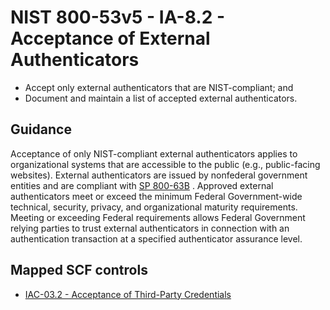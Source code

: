 # NIST 800-53v5 - IA-8.2 - Acceptance of External Authenticators
- Accept only external authenticators that are NIST-compliant; and
- Document and maintain a list of accepted external authenticators.
## Guidance
Acceptance of only NIST-compliant external authenticators applies to organizational systems that are accessible to the public (e.g., public-facing websites). External authenticators are issued by nonfederal government entities and are compliant with [SP 800-63B](#e59c5a7c-8b1f-49ca-8de0-6ee0882180ce) . Approved external authenticators meet or exceed the minimum Federal Government-wide technical, security, privacy, and organizational maturity requirements. Meeting or exceeding Federal requirements allows Federal Government relying parties to trust external authenticators in connection with an authentication transaction at a specified authenticator assurance level.
## Mapped SCF controls
- [IAC-03.2 - Acceptance of Third-Party Credentials](../scf/iac-032-acceptanceofthird-partycredentials.md)